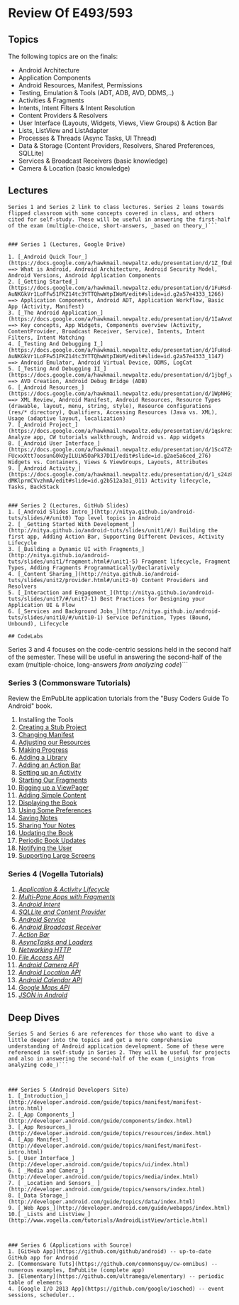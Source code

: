 # Review Of E493/593

## Topics
The following topics are on the finals:
* Android Architecture
* Application Components
* Android Resources, Manifest, Permissions
* Testing, Emulation & Tools (ADT, ADB, AVD, DDMS,..)
* Activities & Fragments
* Intents, Intent Filters & Intent Resolution
* Content Providers & Resolvers
* User Interface (Layouts, Widgets, Views, View Groups) & Action Bar
* Lists, ListView and ListAdapter
* Processes & Threads (Async Tasks, UI Thread)
* Data & Storage (Content Providers, Resolvers, Shared Preferences, SQLLite)
* Services & Broadcast Receivers (basic knowledge)
* Camera & Location (basic knowledge)

## Lectures

```
Series 1 and Series 2 link to class lectures. Series 2 leans towards flipped classroom with some concepts covered in class, and others cited for self-study. These will be useful in answering the first-half of the exam (multiple-choice, short-answers, _based on theory_)```


### Series 1 (Lectures, Google Drive)

1. [_Android Quick Tour_](https://docs.google.com/a/hawkmail.newpaltz.edu/presentation/d/1Z_fDub5AuHCJtcjz_XTuNP6BlhaQzV3HUfDomiY0j7c/edit#slide=id.g2a3141757_0204) ==> What is Android, Android Architecture, Android Security Model, Android Versions, Android Application Components
2. [_Getting Started_](https://docs.google.com/a/hawkmail.newpaltz.edu/presentation/d/1FuHsd-AuNKGkVr1LoFFw51FKZ14tc3YTTQhwWtpIWoM/edit#slide=id.g2a57e4333_1266) ==> Application Components, Android ADT, Application Workflow, Basic App (Activity, Manifest)
3. [_The Android Application_](https://docs.google.com/a/hawkmail.newpaltz.edu/presentation/d/1IaAvx6udnQUcaSbXOdqiqN3sRKmZOurWOebsEkfThGU/edit#slide=id.g2a3141757_089) ==> Key concepts, App Widgets, Components overview (Activity, ContentProvider, Broadcast Receiver, Service), Intents, Intent Filters, Intent Matching
4. [_Testing And Debugging I_](https://docs.google.com/a/hawkmail.newpaltz.edu/presentation/d/1FuHsd-AuNKGkVr1LoFFw51FKZ14tc3YTTQhwWtpIWoM/edit#slide=id.g2a57e4333_1147) ==> Android Emulator, Android Virtual Device, DDMS, LogCat
5. [_Testing And Debugging II_](https://docs.google.com/a/hawkmail.newpaltz.edu/presentation/d/1jbgf_wxfsWwRrWesI7p86vIaX7ObVlGfZMcQ8x4jBWo/edit#slide=id.g2a97f4b35_17) ==> AVD Creation, Android Debug Bridge (ADB)
6. [_Android Resources_](https://docs.google.com/a/hawkmail.newpaltz.edu/presentation/d/1WpNHGjPdfXGF1MsENOvvYrcpHrn2vdFoYIAxDmdDae8/edit#slide=id.g2aba845b9_0108) ==> XML Review, Android Manifest, Android Resources, Resource Types (drawable, layout, menu, string, style), Resource configurations (res/* directory), Qualifiers, Accessing Resources (Java vs. XML), Usage (adaptive layout, localization)
7. [_Android Project_](https://docs.google.com/a/hawkmail.newpaltz.edu/presentation/d/1qskreihMDzsfPlYe95rUiYQJs6YkZOpybaG7ZQCdyUw/edit#slide=id.g2a3141757_089) Analyze app, CW tutorials walkthrough, Android vs. App widgets
8. [_Android User Interface_](https://docs.google.com/a/hawkmail.newpaltz.edu/presentation/d/1Sc47Zs0X-FUcxxXtt7oosunG0kQyILUiW5OaPk37D1I/edit#slide=id.g2ae5a6ced_276) Widgets vs. Containers, Views & ViewGroups, Layouts, Attributes
9. [_Android Activity_](https://docs.google.com/a/hawkmail.newpaltz.edu/presentation/d/1_s24z8NTP86Q7W7uCtBx8nvgxEEC-dMKlprmCVvzhmA/edit#slide=id.g2b512a3a1_011) Activity lifecycle, Tasks, BackStack


### Series 2 (Lectures, GitHub Slides)
1. [_Android Slides Intro_](http://nitya.github.io/android-tuts/slides/#/unit0) Top level topics in Android
2. [ _Getting Started With Development_](http://nitya.github.io/android-tuts/slides/unit1/#/) Building the first app, Adding Action Bar, Supporting Different Devices, Activity Lifecycle
3. [_Building a Dynamic UI with Fragments_](http://nitya.github.io/android-tuts/slides/unit1/fragment.html#/unit1-5) Fragment lifecycle, Fragment Types, Adding Fragments Programmatically/Declaratively
4. [_Content Sharing_](http://nitya.github.io/android-tuts/slides/unit2/provider.html#/unit2-0) Content Providers and Resolvers
5. [_Interaction and Engagement_](http://nitya.github.io/android-tuts/slides/unit7/#/unit7-1) Best Practices for Designing your Application UI & Flow
6. [_Services and Background Jobs_](http://nitya.github.io/android-tuts/slides/unit10/#/unit10-1) Service Definition, Types (Bound, Unbound), Lifecycle

## CodeLabs

```
Series 3 and 4 focuses on the code-centric sessions held in the second half of the semester. These will be useful in answering the second-half of the exam (multiple-choice, long-answers _from analyzing code_)```


### Series 3 (Commonsware Tutorials)

Review the EmPubLite application tutorials from the "Busy Coders Guide To Android" book.
1. Installing the Tools
2. [Creating a Stub Project](https://github.com/commonsguy/cw-omnibus/tree/master/EmPubLite/T2-Project)
3. [Changing Manifest](https://github.com/commonsguy/cw-omnibus/tree/master/EmPubLite/T3-Manifest)
4. [Adjusting our Resources](https://github.com/commonsguy/cw-omnibus/tree/master/EmPubLite/T4-Resources)
5. [Making Progress](https://github.com/commonsguy/cw-omnibus/tree/master/EmPubLite/T5-Progress)
6. [Adding a Library](https://github.com/commonsguy/cw-omnibus/tree/master/EmPubLite/T6-Library)
7. [Adding an Action Bar](https://github.com/commonsguy/cw-omnibus/tree/master/EmPubLite/T7-ActionBar)
8. [Setting up an Activity](https://github.com/commonsguy/cw-omnibus/tree/master/EmPubLite/T8-Activities)
9. [Starting Our Fragments](https://github.com/commonsguy/cw-omnibus/tree/master/EmPubLite/T9-Fragments)
10. [Rigging up a ViewPager](https://github.com/commonsguy/cw-omnibus/tree/master/EmPubLite/T10-ViewPager)
11. [Adding Simple Content](https://github.com/commonsguy/cw-omnibus/tree/master/EmPubLite/T11-HelpAbout)
12. [Displaying the Book](https://github.com/commonsguy/cw-omnibus/tree/master/EmPubLite/T12-Book)
13. [Using Some Preferences](https://github.com/commonsguy/cw-omnibus/tree/master/EmPubLite/T13-Prefs)
14. [Saving Notes](https://github.com/commonsguy/cw-omnibus/tree/master/EmPubLite/T14-Database)
15. [Sharing Your Notes](https://github.com/commonsguy/cw-omnibus/tree/master/EmPubLite/T15-Share)
16. [Updating the Book](https://github.com/commonsguy/cw-omnibus/tree/master/EmPubLite/T16-Update)
17. [Periodic Book Updates](https://github.com/commonsguy/cw-omnibus/tree/master/EmPubLite/T17-Alarm)
18. [Notifying the User](https://github.com/commonsguy/cw-omnibus/tree/master/EmPubLite/T18-Notify)
19. [Supporting Large Screens](https://github.com/commonsguy/cw-omnibus/tree/master/EmPubLite/T19-LargeScreen)



### Series 4 (Vogella Tutorials)
1. [_Application & Activity Lifecycle_](http://www.vogella.com/tutorials/AndroidLifeCycle/article.html)
4. [_Multi-Pane Apps with Fragments_](http://www.vogella.com/tutorials/AndroidFragments/article.html)
5. [_Android Intent_](http://www.vogella.com/tutorials/AndroidIntent/article.html)
7. [_SQLLite and Content Provider_](http://www.vogella.com/tutorials/AndroidSQLite/article.html)
2. [_Android Service_](http://www.vogella.com/tutorials/AndroidServices/article.html)
2. [_Android Broadcast Receiver_](http://www.vogella.com/tutorials/AndroidBroadcastReceiver/article.html)
6. [_Action Bar_](http://www.vogella.com/tutorials/AndroidActionBar/article.html)
5. [_AsyncTasks and Loaders_](http://www.vogella.com/tutorials/AndroidBackgroundProcessing/article.html)
7. [_Networking HTTP_](http://www.vogella.com/tutorials/AndroidNetworking/article.html)
6. [_File Access API_](http://www.vogella.com/tutorials/AndroidFileBasedPersistence/article.html)
2. [_Android Camera API_](http://www.vogella.com/tutorials/AndroidCamera/article.html)
2. [ _Android Location API_](http://www.vogella.com/tutorials/AndroidLocationAPI/article.html)
3. [_Android Calendar API_](http://www.vogella.com/tutorials/AndroidCalendar/article.html)
6. [_Google Maps API_](http://www.vogella.com/tutorials/AndroidGoogleMaps/article.html)
7. [ _JSON in Android_](http://www.vogella.com/tutorials/AndroidJSON/article.html)



## Deep Dives

```
Series 5 and Series 6 are references for those who want to dive a little deeper into the topics and get a more comprehensive understanding of Android application development. Some of these were referenced in self-study in Series 2. They will be useful for projects and also in answering the second-half of the exam (_insights from analyzing code_)```



### Series 5 (Android Developers Site)
1. [_Introduction_](http://developer.android.com/guide/topics/manifest/manifest-intro.html)
2. [_App Components_](http://developer.android.com/guide/components/index.html)
3. [_App Resources_](http://developer.android.com/guide/topics/resources/index.html)
4. [_App Manifest_](http://developer.android.com/guide/topics/manifest/manifest-intro.html)
5. [_User Interface_](http://developer.android.com/guide/topics/ui/index.html)
6. [ _Media and Camera_](http://developer.android.com/guide/topics/media/index.html)
7. [ _Location and Sensors_ ](http://developer.android.com/guide/topics/sensors/index.html)
8. [_Data Storage_](http://developer.android.com/guide/topics/data/index.html)
9. [_Web Apps_](http://developer.android.com/guide/webapps/index.html)
10.[ _Lists and ListView_](http://www.vogella.com/tutorials/AndroidListView/article.html)



### Series 6 (Applications with Source)
1. [GitHub App](https://github.com/github/android) -- up-to-date GitHub app for Android
2. [Commonsware Tuts](https://github.com/commonsguy/cw-omnibus) -- numerous examples, EmPubLite (complete app)
3. [Elementary](https://github.com/ultramega/elementary) -- periodic table of elements
4. [Google I/O 2013 App](https://github.com/google/iosched) -- event sessions, scheduler..
